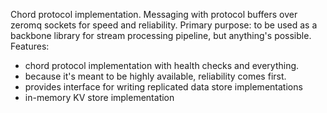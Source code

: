 Chord protocol implementation.
Messaging with protocol buffers over zeromq sockets for speed and reliability.
Primary purpose: to be used as a backbone library for stream processing pipeline, but anything's possible.
Features:
 - chord protocol implementation with health checks and everything.
 - because it's meant to be highly available, reliability comes first.
 - provides interface for writing replicated data store implementations
 - in-memory KV store implementation

